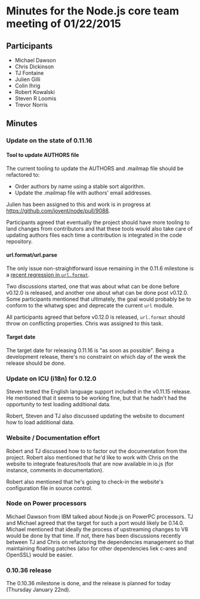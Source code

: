 # Minutes for the Node.js core team meeting of 01/22/2015

## Participants

* Michael Dawson
* Chris Dickinson
* TJ Fontaine
* Julien Gilli
* Colin Ihrig
* Robert Kowalski
* Steven R Loomis
* Trevor Norris

## Minutes

### Update on the state of 0.11.16

#### Tool to update AUTHORS file

The current tooling to update the AUTHORS and .mailmap file should be
refactored to:
- Order authors by name using a stable sort algorithm.
- Update the .mailmap file with authors' email addresses.

Julien has been assigned to this and work is in progress at
https://github.com/joyent/node/pull/9088.

Participants agreed that eventually the project should have more tooling to
land changes from contributors and that these tools would also take care of
updating authors files each time a contribution is integrated in the code
repository.

#### url.format/url.parse

The only issue non-straightforward issue remaining in the 0.11.6 milestone is a
[recent regression in
`url.format`](https://github.com/joyent/node/issues/9070).

Two discussions started, one that was about what can be done before v0.12.0 is
released, and another one about what can be done post v0.12.0. Some
participants mentioned that ultimately, the goal would probably be to conform
to the whatwg spec and deprecate the current `url` module.

All participants agreed that before v0.12.0 is released, `url.format` should
throw on conflicting properties. Chris was assigned to this task.

#### Target date

The target date for releasing 0.11.16 is "as soon as possible". Being a
development release, there's no constraint on which day of the week the
release should be done.

### Update on ICU (i18n) for 0.12.0

Steven tested the English language support included in the v0.11.15 release.
He mentioned that it seems to be working fine, but that he hadn't had the
opportunity to test loading additional data.

Robert, Steven and TJ also discussed updating the website to document how to
load additional data.

### Website / Documentation effort

Robert and TJ discussed how to to factor out the documentation from the
project. Robert also mentioned that he'd like to work with Chris on the
website to integrate features/tools that are now available in io.js (for
instance, comments in documentation).

Robert also mentioned that he's going to check-in the website's configuration
file in source control.

### Node on Power processors

Michael Dawson from IBM talked about Node.js on PowerPC processors. TJ and
Michael agreed that the target for such a port would likely be 0.14.0. Michael
mentioned that ideally the process of upstreaming changes to V8 would be done
by that time. If not, there has been discussions recently between TJ and Chris
on refactoring the dependencies management so that maintaining floating
patches (also for other dependencies liek c-ares and OpenSSL) would be easier.

### 0.10.36 release

The 0.10.36 milestone is done, and the release is planned for today (Thursday
January 22nd).
